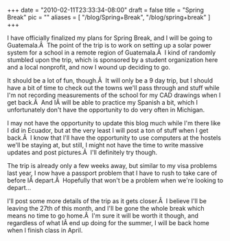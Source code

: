 
+++
date = "2010-02-11T23:33:34-08:00"
draft = false
title = "Spring Break"
pic = ""
aliases = [
  "/blog/Spring+Break",
  "/blog/spring+break"
]
+++

<p>I have officially finalized my plans for Spring Break, and I will be going to Guatemala.Â  The point of the trip is to work on setting up a solar power system for a school in a remote region of Guatemala.Â  I kind of randomly stumbled upon the trip, which is sponsored by a student organization here and a local nonprofit, and now I wound up deciding to go.
</p>
<p>
It should be a lot of fun, though.Â  It will only be a 9 day trip, but I should have a bit of time to check out the towns we'll pass through and stuff while I'm not recording measurements of the school for my CAD drawings when I get back.Â  And IÂ will be able to practice my Spanish a bit, which I unfortunately don't have the opportunity to do very often in Michigan.
</p>
<p>
I may not have the opportunity to update this blog much while I'm there like I did in Ecuador, but at the very least I will post a ton of stuff when I get back.Â  I know that I'll have the opportunity to use computers at the hostels we'll be staying at, but still, I might not have the time to write massive updates and post pictures.Â  I'll definitely try though.
</p>
<p>
The trip is already only a few weeks away, but similar to my visa problems last year, I now have a passport problem that I have to rush to take care of before IÂ depart.Â  Hopefully that won't be a problem when we're looking to depart...
</p>
<p>
I'll post some more details of the trip as it gets closer.Â  I believe I'll be leaving the 27th of this month, and I'll be gone the whole break which means no time to go home.Â  I'm sure it will be worth it though, and regardless of what IÂ end up doing for the summer, I will be back home when I finish class in April.
</p>